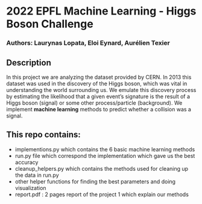 # 2022 EPFL Machine Learning - Higgs Boson Challenge

### Authors: Laurynas Lopata, Eloi Eynard, Aurélien Texier


## Description
In this project we are analyzing the dataset provided by CERN.
In 2013 this dataset was used in the discovery of the Higgs boson, which was vital in understanding the world surrounding us. We 
emulate this discovery process by estimating the likelihood that a 
given event’s signature is the result of a Higgs boson (signal) or
some other process/particle (background). 
We implement **machine learning** methods to predict whether a collision was a signal.

## This repo contains:
- implementions.py which contains the 6 basic machine learning methods 
- run.py file which correspond the implementation which gave us the best accuracy
- cleanup_helpers.py which contains the methods used for cleaning up the data in run.py
- other helper functions for finding the best parameters and doing visualization
- report.pdf : 2 pages report of the project 1 which explain our methods
